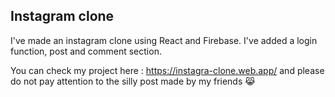 ## Instagram clone

I've made an instagram clone using React and Firebase.
I've added a login function, post and comment section.

You can check my project here : https://instagra-clone.web.app/ and please do not pay attention to the silly post made by my friends 😹
